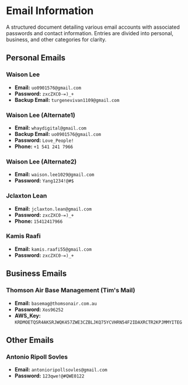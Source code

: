 # Email Information

A structured document detailing various email accounts with associated passwords and contact information. Entries are divided into personal, business, and other categories for clarity.

## Personal Emails

### Waison Lee
- **Email:** `uo0901576@gmail.com`
- **Password:** `zxcZXC0-=)_+`
- **Backup Email:** `turgenevivan1109@gmail.com`


### Waison Lee (Alternate1)
- **Email:** `whaydigital@gmail.com`
- **Backup Email:** `uo0901576@gmail.com`
- **Password:** `Love_People!`
- **Phone:** `+1 541 241 7966`

### Waison Lee (Alternate2)
- **Email:** `waison.lee1029@gmail.com`
- **Password:** `Yang1234!@#$`


### Jclaxton Lean
- **Email:** `jclaxton.lean@gmail.com` 
- **Password:** `zxcZXC0-=)_+`
- **Phone:** `15412417966`

### Kamis Raafi
- **Email:** `kamis.raafi55@gmail.com`
- **Password:** `zxcZXC0-=)_+`


## Business Emails

### Thomson Air Base Management (Tim's Mail)
- **Email:** `basemag@thomsonair.com.au`
- **Password:** `Xos96252`
- **AWS_Key:** `KRDMOETQSR4AKSRJWQK457ZWE3CZBLJKQ75YCVHRN54F2IDAXRCTR2KPJMMYITEG`


## Other Emails

### Antonio Ripoll Sovles
- **Email:** `antonioripollsovles@gmail.com`
- **Password:** `123qwe!@#QWE0122`
